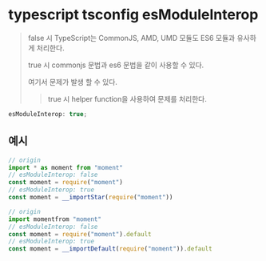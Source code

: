 # typescript tsconfig esModuleInterop

> false 시 TypeScript는 CommonJS, AMD, UMD 모듈도 ES6 모듈과 유사하게 처리한다.
>
> true 시 commonjs 문법과 es6 문법을 같이 사용할 수 있다.
>
> 여기서 문제가 발생 할 수 있다.
>
> > true 시 helper function을 사용하여 문제를 처리한다.

```ts
esModuleInterop: true;
```

## 예시

```ts
// origin
import * as moment from "moment"
// esModuleInterop: false
const moment = require("moment")
// esModuleInterop: true
const moment = __importStar(require("moment"))

// origin
import momentfrom "moment"
// esModuleInterop: false
const moment = require("moment").default
// esModuleInterop: true
const moment = __importDefault(require("moment")).default
```
